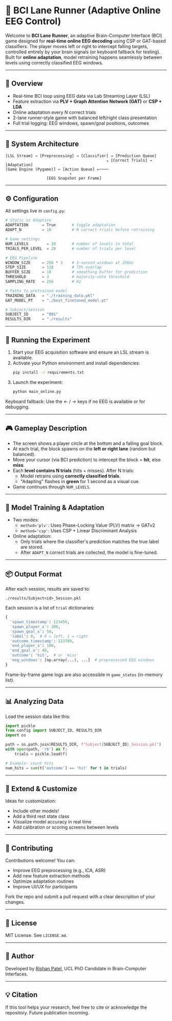 # 🧠 BCI Lane Runner (Adaptive Online EEG Control)

Welcome to **BCI Lane Runner**, an adaptive Brain-Computer Interface (BCI) game designed for **real-time online EEG decoding** using CSP or GAT-based classifiers. The player moves left or right to intercept falling targets, controlled entirely by your brain signals (or keyboard fallback for testing). Built for **online adaptation**, model retraining happens seamlessly between levels using correctly classified EEG windows.

---

## 🏑 Overview

- Real-time BCI loop using EEG data via Lab Streaming Layer (LSL)
- Feature extraction via **PLV + Graph Attention Network (GAT)** or **CSP + LDA**
- Online adaptation every *N* correct trials
- 2-lane runner-style game with balanced left/right class presentation
- Full trial logging: EEG windows, spawn/goal positions, outcomes

---

## 🧩 System Architecture

```
[LSL Stream] → [Preprocessing] → [Classifier] → [Prediction Queue]
                                            ↘ [Correct Trials] → [Adaptation]
[Game Engine (Pygame)] ← [Action Queue] ←────
                            ↑
                  [EEG Snapshot per Frame]
```

---

## ⚙️ Configuration

All settings live in `config.py`:

```python
# Static vs Adaptive
ADAPTATION      = True       # toggle adaptation
ADAPT_N         = 10         # N correct trials before retraining

# Game settings
NUM_LEVELS        = 10       # number of levels in total
TRIALS_PER_LEVEL  = 20       # number of trials per level

# EEG Pipeline
WINDOW_SIZE     = 256 * 3    # 3-second windows at 256Hz
STEP_SIZE       = 128        # 75% overlap
BUFFER_SIZE     = 10         # smoothing buffer for prediction
THRESHOLD       = 3          # majority-vote threshold
SAMPLING_RATE   = 256        # Hz

# Paths to pretrained model
TRAINING_DATA   = "./training_data.pkl"
GAT_MODEL_PT    = "./best_finetuned_model.pt"

# Subject/session
SUBJECT_ID      = "001"
RESULTS_DIR     = "./results"
```

---

## 🚀 Running the Experiment

1. Start your EEG acquisition software and ensure an LSL stream is available.
2. Activate your Python environment and install dependencies:
   ```bash
   pip install -r requirements.txt
   ```
3. Launch the experiment:
   ```bash
   python main_online.py
   ```

Keyboard fallback: Use the ← / → keys if no EEG is available or for debugging.

---

## 🎮 Gameplay Description

- The screen shows a player circle at the bottom and a falling goal block.
- At each trial, the block spawns on the **left or right lane** (random but balanced).
- Move your cursor (via BCI prediction) to intercept the block = **hit**, else **miss**.
- Each **level contains N trials** (hits + misses). After N trials:
  - Model retrains using **correctly classified trials**.
  - "Adapting" flashes in **green** for 1 second as a visual cue.
- Game continues through `NUM_LEVELS`.

---

## 🧠 Model Training & Adaptation

- Two modes:
  - `method='plv'`: Uses Phase-Locking Value (PLV) matrix → GATv2
  - `method='csp'`: Uses CSP + Linear Discriminant Analysis
- Online adaptation:
  - Only trials where the classifier's prediction matches the true label are stored.
  - After `ADAPT_N` correct trials are collected, the model is fine-tuned.

---

## 📦 Output Format

After each session, results are saved to:

```
./results/Subject<id>_Session.pkl
```

Each session is a list of `trial` dictionaries:

```python
{
  'spawn_timestamp': 123456,
  'spawn_player_x': 200,
  'spawn_goal_x': 50,
  'label': 0,  # 0 = left, 1 = right
  'outcome_timestamp': 123789,
  'end_player_x': 180,
  'end_goal_x': 48,
  'outcome': 'hit',  # or 'miss'
  'eeg_windows': [np.array(...), ...]  # preprocessed EEG windows
}
```

Frame-by-frame game logs are also accessible in `game_states` (in-memory list).

---

## 📊 Analyzing Data

Load the session data like this:

```python
import pickle
from config import SUBJECT_ID, RESULTS_DIR
import os

path = os.path.join(RESULTS_DIR, f"Subject{SUBJECT_ID}_Session.pkl")
with open(path, 'rb') as f:
    trials = pickle.load(f)

# Example: count hits
num_hits = sum(t['outcome'] == 'hit' for t in trials)
```

---

## 🔧 Extend & Customize

Ideas for customization:

- Include other models!
- Add a third rest state class
- Visualize model accuracy in real time
- Add calibration or scoring screens between levels

---

## 🤝 Contributing

Contributions welcome! You can:

- Improve EEG preprocessing (e.g., ICA, ASR)
- Add new feature extraction methods
- Optimize adaptation routines
- Improve UI/UX for participants

Fork the repo and submit a pull request with a clear description of your changes.

---

## 📜 License

MIT License. See `LICENSE.md`.

---

## 👤 Author

Developed by [Rishan Patel](https://github.com/rishanp), UCL PhD Candidate in Brain-Computer Interfaces.

---

## 💡 Citation

If this tool helps your research, feel free to cite or acknowledge the repository. Future publication incoming.

```
```
